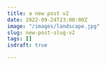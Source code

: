 ```yaml
---
title: a new post v2
date: 2022-09-24T23:00:00Z
image: "/images/landscape.jpg"
slug: new-post-slug-v2
tags: []
isdraft: true

---
```

